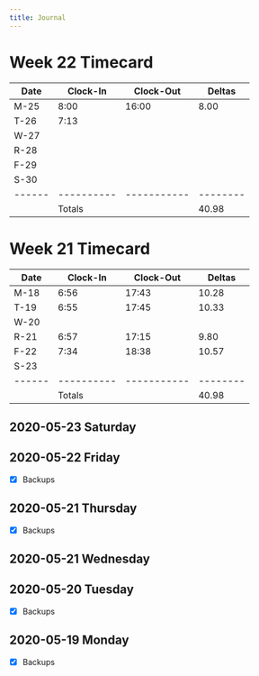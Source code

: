 ```yaml
---
title: Journal
---
```

# Week 22 Timecard

| Date | Clock-In | Clock-Out | Deltas |
|------|----------|-----------|--------|
| M-25 |  8:00    |  16:00    |   8.00 |
| T-26 |  7:13    |           |        |
| W-27 |          |           |        |
| R-28 |          |           |        |
| F-29 |          |           |        |
| S-30 |          |           |        |
|------|----------|-----------|--------|
|      | Totals   |           |  40.98 |

# Week 21 Timecard

| Date | Clock-In | Clock-Out | Deltas |
|------|----------|-----------|--------|
| M-18 |  6:56    |  17:43    |  10.28 |
| T-19 |  6:55    |  17:45    |  10.33 |
| W-20 |          |           |        |
| R-21 |  6:57    |  17:15    |   9.80 |
| F-22 |  7:34    |  18:38    |  10.57 |
| S-23 |          |           |        |
|------|----------|-----------|--------|
|      | Totals   |           |  40.98 |

## 2020-05-23 Saturday
## 2020-05-22 Friday

- [X] Backups

## 2020-05-21 Thursday

- [X] Backups

## 2020-05-21 Wednesday
## 2020-05-20 Tuesday

- [X] Backups

## 2020-05-19 Monday

- [X] Backups 
